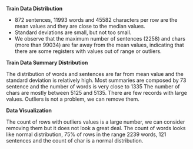 **Train Data  Distribution**
-  872 sentences, 11993 words and 45582 characters per row are the mean values and they are  close to the median values.
- Standard deviations are  small, but not too small.
- We observe that the maximum number of sentences (2258) and chars (more than 99034) are far away from the mean values, indicating that there are some registers with values out of range or outliers.

**Train Data Summary Distribution**

The distribution of words and sentences are far from mean value and the standard deviation is relatively  high.
Most summaries are composed by 73 sentence and the number of words is very close to 1335
The number of chars are mostly between 5125 and 5135.
There are few records with large values. Outliers is not a problem, we can remove them.

**Data Visualization**

The count of rows with outliers values is a large number, we can consider removing them but it does not look a great deal. The count of words looks like normal distribution, 75% of rows in the range 2239 words, 121 sentences and the count of char is a normal distribution.